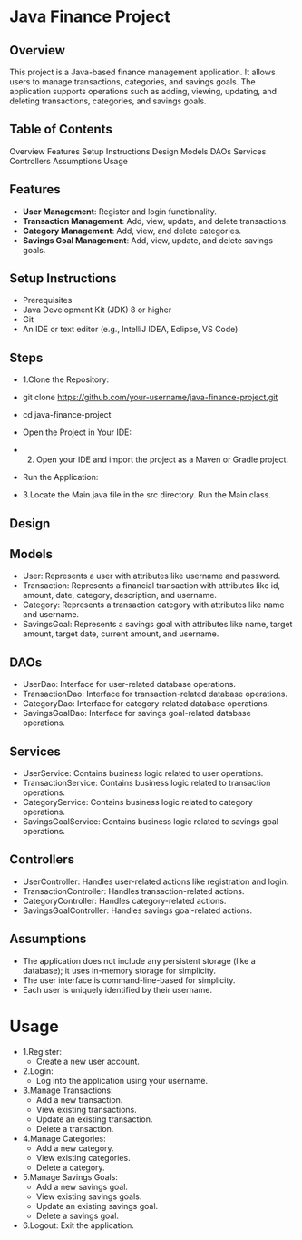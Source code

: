 #  Java Finance Project

## Overview

This project is a Java-based finance management application. It allows users to manage transactions, categories, and savings goals.
The application supports operations such as adding, viewing, updating, and deleting transactions, categories, and savings goals.


## Table of Contents

Overview
Features
Setup Instructions
Design
Models
DAOs
Services
Controllers
Assumptions
Usage


## Features

- **User Management**: Register and login functionality.
- **Transaction Management**: Add, view, update, and delete transactions.
- **Category Management**: Add, view, and delete categories.
- **Savings Goal Management**: Add, view, update, and delete savings goals.


## Setup Instructions
- Prerequisites
- Java Development Kit (JDK) 8 or higher
- Git
- An IDE or text editor (e.g., IntelliJ IDEA, Eclipse, VS Code)

## Steps

- 1.Clone the Repository:

- git clone https://github.com/your-username/java-finance-project.git
- cd java-finance-project
- Open the Project in Your IDE:

- 2. Open your IDE and import the project as a Maven or Gradle project.
- Run the Application:

- 3.Locate the Main.java file in the src directory.
Run the Main class.


## Design

## Models

- User: Represents a user with attributes like username and password.
- Transaction: Represents a financial transaction with attributes like id, amount, date, category, description, and username.
- Category: Represents a transaction category with attributes like name and username.
- SavingsGoal: Represents a savings goal with attributes like name, target amount, target date, current amount, and username.

## DAOs

- UserDao: Interface for user-related database operations.
- TransactionDao: Interface for transaction-related database operations.
- CategoryDao: Interface for category-related database operations.
- SavingsGoalDao: Interface for savings goal-related database operations.


## Services

- UserService: Contains business logic related to user operations.
- TransactionService: Contains business logic related to transaction operations.
- CategoryService: Contains business logic related to category operations.
- SavingsGoalService: Contains business logic related to savings goal operations.


## Controllers
- UserController: Handles user-related actions like registration and login.
- TransactionController: Handles transaction-related actions.
- CategoryController: Handles category-related actions.
- SavingsGoalController: Handles savings goal-related actions.


## Assumptions
- The application does not include any persistent storage (like a database); it uses in-memory storage for simplicity.
- The user interface is command-line-based for simplicity.
- Each user is uniquely identified by their username.



# Usage

- 1.Register:
  - Create a new user account.
- 2.Login:
  - Log into the application using your username.
- 3.Manage Transactions:
  - Add a new transaction.
  - View existing transactions.
  - Update an existing transaction.
  - Delete a transaction.
- 4.Manage Categories:
  - Add a new category.
  - View existing categories.
  - Delete a category.
- 5.Manage Savings Goals:
  - Add a new savings goal.
  - View existing savings goals.
  - Update an existing savings goal.
  - Delete a savings goal.
- 6.Logout: Exit the application.
